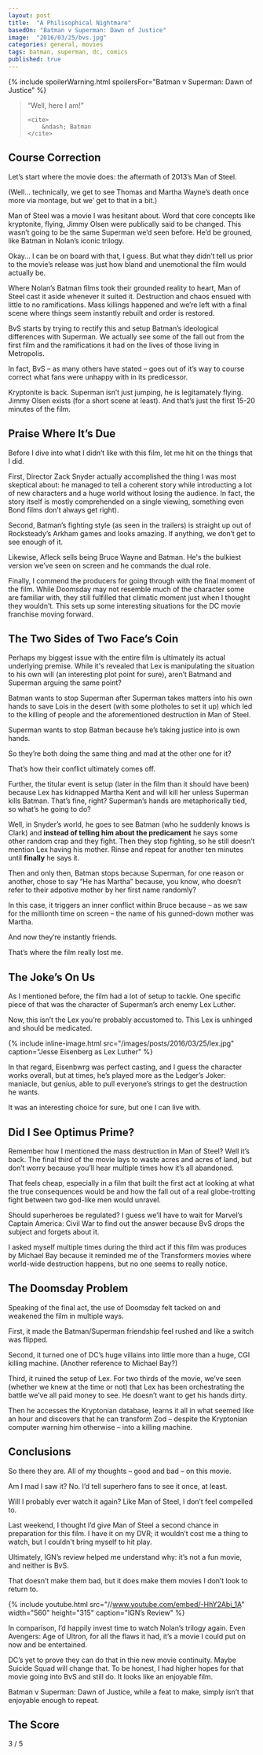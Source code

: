 ```yaml
---
layout: post
title:  "A Philisophical Nightmare"
basedOn: "Batman v Superman: Dawn of Justice"
image:  "2016/03/25/bvs.jpg"
categories: general, movies
tags: batman, superman, dc, comics
published: true
---
```


{% include spoilerWarning.html spoilersFor="Batman v Superman: Dawn of Justice" %}

<blockquote>
    <p>
        &ldquo;Well, here I am!&rdquo;
    </p>

    <cite>
        &ndash; Batman
    </cite>
</blockquote>

<h2>Course Correction</h2>

Let&rsquo;s start where the movie does: the aftermath of 2013&rsquo;s Man of Steel. 

(Well&hellip; technically, we get to see Thomas and Martha Wayne&rsquo;s death once more via montage, but we&rsquo; get to that in a bit.)

Man of Steel was a movie I was hesitant about. Word that core concepts like kryptonite, flying, Jimmy Olsen were publically said to be changed. This wasn&rsquo;t going to be the same Superman we&rsquo;d seen before. He&rsquo;d be grouned, like Batman in Nolan&rsquo;s iconic trilogy.

Okay&hellip; I can be on board with that, I guess. But what they didn&rsquo;t tell us prior to the movie&rsquo;s release was just how bland and unemotional the film would actually be.

Where Nolan&rsquo;s Batman films took their grounded reality to heart, Man of Steel cast it aside whenever it suited it. Destruction and chaos ensued with little to no ramifications. Mass killings happened and we&rsquo;re left with a final scene where things seem instantly rebuilt and order is restored.

BvS starts by trying to rectify this and setup Batman&rsquo;s ideological differences with Superman. We actually see some of the fall out from the first film and the ramifications it had on the lives of those living in Metropolis.

In fact, BvS &ndash; as many others have stated &ndash; goes out of it&rsquo;s way to course correct what fans were unhappy with in its predicessor.

Kryptonite is back. Superman isn&rsquo;t just jumping, he is legitamately flying. Jimmy Olsen exists (for a short scene at least). And that&rsquo;s just the first 15-20 minutes of the film.

<h2>Praise Where It&rsquo;s Due</h2>

Before I dive into what I didn&rsquo;t like with this film, let me hit on the things that I did.

First, Director Zack Snyder actually accomplished the thing I was most skeptical about: he managed to tell a coherent story while introducting a lot of new characters and a huge world without losing the audience. In fact, the story itself is mostly comprehended on a single viewing, something even Bond films don&rsquo;t always get right).

Second, Batman&rsquo;s fighting style (as seen in the trailers) is straight up out of Rocksteady&rsquo;s Arkham games and looks amazing. If anything, we don&rsquo;t get to see enough of it.

Likewise, Afleck sells being Bruce Wayne and Batman. He's the bulkiest version we&rsquo;ve seen on screen and he commands the dual role.

Finally, I commend the producers for going through with the final moment of the film. While Doomsday may not resemble much of the character some are familiar with, they still fulfilled that climatic moment just when I thought they wouldn&rsquo;t. This sets up some interesting situations for the DC movie franchise moving forward.

<h2>The Two Sides of Two Face&rsquo;s Coin</h2>

Perhaps my biggest issue with the entire film is ultimately its actual underlying premise. While it's revealed that Lex is manipulating the situation to his own will (an interesting plot point for sure), aren&rsquo;t Batmand and Superman arguing the same point?

Batman wants to stop Superman after Superman takes matters into his own hands to save Lois in the desert (with some plotholes to set it up) which led to the killing of people and the aforementioned destruction in Man of Steel. 

Superman wants to stop Batman because he&rsquo;s taking justice into is own hands.

So they&rsquo;re both doing the same thing and mad at the other one for it?

That&rsquo;s how their conflict ultimately comes off.

Further, the titular event is setup (later in the film than it should have been) because Lex has kidnapped Martha Kent and will kill her unless Superman kills Batman. That&rsquo;s fine, right? Superman&rsquo;s hands are metaphorically tied, so what&rsquo;s he going to do?

Well, in Snyder&rsquo;s world, he goes to see Batman (who he suddenly knows is Clark) and <b>instead of telling him about the predicament</b> he says some other random crap and they fight. Then they stop fighting, so he still doesn&rsquo;t mention Lex having his mother. Rinse and repeat for another ten minutes until <b>finally</b> he says it.

Then and only then, Batman stops because Superman, for one reason or another, chose to say &ldquo;He has Martha&rdquo; because, you know, who doesn&rsquo;t refer to their adpotive mother by her first name randomly?

In this case, it triggers an inner conflict within Bruce because &ndash; as we saw for the millionth time on screen &ndash; the name of his gunned-down mother was Martha.

And now they&rsquo;re instantly friends.

That&rsquo;s where the film really lost me.

<h2>The Joke&rsquo;s On Us</h2>

As I mentioned before, the film had a lot of setup to tackle. One specific piece of that was the character of Superman&rsquo;s arch enemy Lex Luther.

Now, this isn&rsquo;t the Lex you&rsquo;re probably accustomed to. This Lex is unhinged and should be medicated.

{% include inline-image.html src="/images/posts/2016/03/25/lex.jpg" caption="Jesse Eisenberg as Lex Luther" %}

In that regard, Eisenbwrg was perfect casting, and I guess the character works overall, but at times, he&rsquo;s played more as the Ledger&rsquo;s Joker: maniacle, but genius, able to pull everyone&rsquo;s strings to get the destruction he wants.

It was an interesting choice for sure, but one I can live with.

<h2>Did I See Optimus Prime?</h2>

Remember how I mentioned the mass destruction in Man of Steel? Well it&rsquo;s back. The final third of the movie lays to waste acres and acres of land, but don&rsquo;t worry because you&rsquo;ll hear multiple times how it&rsquo;s all abandoned.

That feels cheap, especially in a film that built the first act at looking at what the true consequences would be and how the fall out of a real globe-trotting fight between two god-like men would unravel.

Should superheroes be regulated? I guess we&rsquo;ll have to wait for Marvel&rsquo;s Captain America: Civil War to find out the answer because BvS drops the subject and forgets about it.

I asked myself multiple times during the third act if this film was produces by Michael Bay because it reminded me of the Transformers movies where world-wide destruction happens, but no one seems to really notice.

<h2>The Doomsday Problem</h2>

Speaking of the final act, the use of Doomsday felt tacked on and weakened the film in multiple ways.

First, it made the Batman/Superman friendship feel rushed and like a switch was flipped.

Second, it turned one of DC&rsquo;s huge villains into little more than a huge, CGI killing machine. (Another reference to Michael Bay?)

Third, it ruined the setup of Lex. For two thirds of the movie, we&rsquo;ve seen (whether we knew at the time or not) that Lex has been orchestrating the battle we&rsquo;ve all paid money to see. He doesn&rsquo;t want to get his hands dirty. 

Then he accesses the Kryptonian database, learns it all in what seemed like an hour and discovers that he can transform Zod &ndash; despite the Kryptonian computer warning him otherwise &ndash; into a killing machine.

<h2>Conclusions</h2>

So there they are. All of my thoughts &ndash; good and bad &ndash; on this movie.

Am I mad I saw it? No. I&rsquo;d tell superhero fans to see  it once, at least.

Will I probably ever watch it again? Like Man of Steel, I don&rsquo;t feel compelled to. 

Last weekend, I thought I&rsquo;d give Man of Steel a second chance in preparation for this film. I have it on my DVR; it wouldn&rsquo;t cost me a thing to watch, but I couldn't bring myself to hit play.

Ultimately, IGN&rsquo;s review helped me understand why: it&rsquo;s not a fun movie, and neither is BvS. 

That doesn&rsquo;t make them bad, but it does make them movies I don&rsquo;t look to return to.

{% include youtube.html src="//www.youtube.com/embed/-HhY2Abi_1A" width="560" height="315" caption="IGN&rsquo;s Review" %}

In comparison, I&rsquo;d happily invest time to watch Nolan&rsquo;s trilogy again. Even Avengers: Age of Ultron, for all the flaws it had, it&rsquo;s a movie I could put on now and be entertained.

DC&rsquo;s yet to prove they can do that in thie new movie continuity. Maybe Suicide Squad will change that. To be honest, I had higher hopes for that movie going into BvS and still do. It looks like an enjoyable film.

Batman v Superman: Dawn of Justice, while a feat to make, simply isn&rsquo;t that enjoyable enough to repeat.

<h2>The Score</h2>
<span class="h1">3</span> / 5
